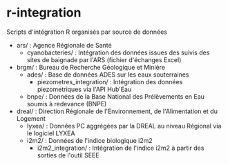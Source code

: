 # r-integration
Scripts d'intégration R organisés par source de données 

- ars/ : Agence Régionale de Santé
  - cyanobacteries/ : Intégration des données issues des suivis des sites de baignade par l'ARS (fichier d'échanges Excel)
- brgm/ : Bureau de Recherche Géologique et Minière
  - ades/ : Base de données ADES sur les eaux souterraines
    - piezometres_integration/ : Intégration des données piezometriques via l'API Hub'Eau
  - bnpe/ : Données de la Base National des Prélèvements en Eau soumis à redevance (BNPE)
- dreal/ : Direction Régionale de l'Environnement, de l'Alimentation et du Logement
  - lyxea/ : Données PC aggrégées par la DREAL au niveau Régional via le logiciel LYXEA
  - i2m2/ : Données de l'indice biologique i2m2 
    - i2m2_integration/ : Intégration de l'indice i2m2 à partir des sorties de l'outil SEEE
